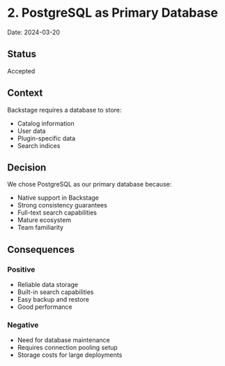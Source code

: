 # 2. PostgreSQL as Primary Database

Date: 2024-03-20

## Status
Accepted

## Context
Backstage requires a database to store:
- Catalog information
- User data
- Plugin-specific data
- Search indices

## Decision
We chose PostgreSQL as our primary database because:
- Native support in Backstage
- Strong consistency guarantees
- Full-text search capabilities
- Mature ecosystem
- Team familiarity

## Consequences
### Positive
- Reliable data storage
- Built-in search capabilities
- Easy backup and restore
- Good performance

### Negative
- Need for database maintenance
- Requires connection pooling setup
- Storage costs for large deployments
